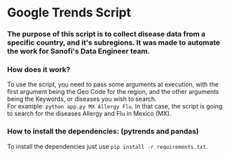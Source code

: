 # Google Trends Script

### The purpose of this script is to collect disease data from a specific country, and it's subregions. It was made to automate the work for Sanofi's Data Engineer team.

### How does it work?

To use the script, you need to pass some arguments at execution, with the first argument being the Geo Code for the region, and the other arguments being the Keywords, or diseases you wish to search.
<br>
For example: `python app.py MX Allergy Flu`. In that case, the script is going to search for the diseases Allergy and Flu in Mexico (MX).

### How to install the dependencies: (pytrends and pandas)

To install the dependencies just use `pip install -r requirements.txt`.

